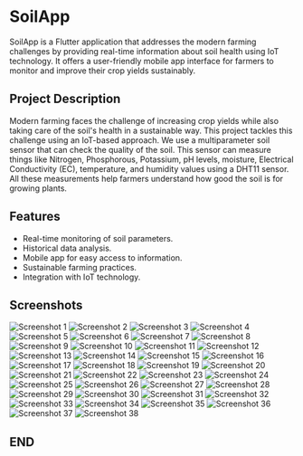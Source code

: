 # SoilApp

SoilApp is a Flutter application that addresses the modern farming challenges by providing real-time information about soil health using IoT technology. It offers a user-friendly mobile app interface for farmers to monitor and improve their crop yields sustainably.

## Project Description

Modern farming faces the challenge of increasing crop yields while also taking care of the soil's health in a sustainable way. This project tackles this challenge using an IoT-based approach. We use a multiparameter soil sensor that can check the quality of the soil. This sensor can measure things like Nitrogen, Phosphorous, Potassium, pH levels, moisture, Electrical Conductivity (EC), temperature, and humidity values using a DHT11 sensor. All these measurements help farmers understand how good the soil is for growing plants.

## Features

- Real-time monitoring of soil parameters.
- Historical data analysis.
- Mobile app for easy access to information.
- Sustainable farming practices.
- Integration with IoT technology.

## Screenshots

![Screenshot 1](https://raw.githubusercontent.com/prakashpoojary/soilanalysis/main/images/Screenshot_20231005-012539.jpg)
![Screenshot 2](https://raw.githubusercontent.com/prakashpoojary/soilanalysis/main/images/Screenshot_20231005-012546.jpg)
![Screenshot 3](https://raw.githubusercontent.com/prakashpoojary/soilanalysis/main/images/Screenshot_20231005-012610.jpg)
![Screenshot 4](https://raw.githubusercontent.com/prakashpoojary/soilanalysis/main/images/Screenshot_20231005-012936.jpg)
![Screenshot 5](https://raw.githubusercontent.com/prakashpoojary/soilanalysis/main/images/Screenshot_20231005-012948.jpg)
![Screenshot 6](https://raw.githubusercontent.com/prakashpoojary/soilanalysis/main/images/Screenshot_20231005-013007.jpg)
![Screenshot 7](https://raw.githubusercontent.com/prakashpoojary/soilanalysis/main/images/Screenshot_20231005-013025.jpg)
![Screenshot 8](https://raw.githubusercontent.com/prakashpoojary/soilanalysis/main/images/Screenshot_20231005-013032.jpg)
![Screenshot 9](https://raw.githubusercontent.com/prakashpoojary/soilanalysis/main/images/Screenshot_20231005-013041.jpg)
![Screenshot 10](https://raw.githubusercontent.com/prakashpoojary/soilanalysis/main/images/Screenshot_20231005-013049.jpg)
![Screenshot 11](https://raw.githubusercontent.com/prakashpoojary/soilanalysis/main/images/Screenshot_20231005-013057.jpg)
![Screenshot 12](https://raw.githubusercontent.com/prakashpoojary/soilanalysis/main/images/Screenshot_20231005-013107.jpg)
![Screenshot 13](https://raw.githubusercontent.com/prakashpoojary/soilanalysis/main/images/Screenshot_20231005-013114.jpg)
![Screenshot 14](https://raw.githubusercontent.com/prakashpoojary/soilanalysis/main/images/Screenshot_20231005-013207.jpg)
![Screenshot 15](https://raw.githubusercontent.com/prakashpoojary/soilanalysis/main/images/Screenshot_20231005-013212.jpg)
![Screenshot 16](https://raw.githubusercontent.com/prakashpoojary/soilanalysis/main/images/Screenshot_20231005-013220.jpg)
![Screenshot 17](https://raw.githubusercontent.com/prakashpoojary/soilanalysis/main/images/Screenshot_20231005-013229.jpg)
![Screenshot 18](https://raw.githubusercontent.com/prakashpoojary/soilanalysis/main/images/Screenshot_20231005-013237.jpg)
![Screenshot 19](https://raw.githubusercontent.com/prakashpoojary/soilanalysis/main/images/Screenshot_20231005-013247.jpg)
![Screenshot 20](https://raw.githubusercontent.com/prakashpoojary/soilanalysis/main/images/Screenshot_20231005-013253.jpg)
![Screenshot 21](https://raw.githubusercontent.com/prakashpoojary/soilanalysis/main/images/Screenshot_20231005-013304.jpg)
![Screenshot 22](https://raw.githubusercontent.com/prakashpoojary/soilanalysis/main/images/Screenshot_20231005-013309.jpg)
![Screenshot 23](https://raw.githubusercontent.com/prakashpoojary/soilanalysis/main/images/Screenshot_20231005-013314.jpg)
![Screenshot 24](https://raw.githubusercontent.com/prakashpoojary/soilanalysis/main/images/Screenshot_20231005-013318.jpg)
![Screenshot 25](https://raw.githubusercontent.com/prakashpoojary/soilanalysis/main/images/Screenshot_20231005-013325.jpg)
![Screenshot 26](https://raw.githubusercontent.com/prakashpoojary/soilanalysis/main/images/Screenshot_20231005-013331.jpg)
![Screenshot 27](https://raw.githubusercontent.com/prakashpoojary/soilanalysis/main/images/Screenshot_20231005-013443.jpg)
![Screenshot 28](https://raw.githubusercontent.com/prakashpoojary/soilanalysis/main/images/Screenshot_20231005-013452.jpg)
![Screenshot 29](https://raw.githubusercontent.com/prakashpoojary/soilanalysis/main/images/Screenshot_20231005-013457.jpg)
![Screenshot 30](https://raw.githubusercontent.com/prakashpoojary/soilanalysis/main/images/Screenshot_20231005-013505.jpg)
![Screenshot 31](https://raw.githubusercontent.com/prakashpoojary/soilanalysis/main/images/Screenshot_20231005-013509.jpg)
![Screenshot 32](https://raw.githubusercontent.com/prakashpoojary/soilanalysis/main/images/Screenshot_20231005-013521.jpg)
![Screenshot 33](https://raw.githubusercontent.com/prakashpoojary/soilanalysis/main/images/Screenshot_20231005-013532.jpg)
![Screenshot 34](https://raw.githubusercontent.com/prakashpoojary/soilanalysis/main/images/Screenshot_20231005-123900.jpg)
![Screenshot 35](https://raw.githubusercontent.com/prakashpoojary/soilanalysis/main/images/Screenshot_20231005-123915.jpg)
![Screenshot 36](https://raw.githubusercontent.com/prakashpoojary/soilanalysis/main/images/Screenshot_20231005-124011.jpg)
![Screenshot 37](https://raw.githubusercontent.com/prakashpoojary/soilanalysis/main/images/Screenshot_20231005-124016.jpg)
![Screenshot 38](https://raw.githubusercontent.com/prakashpoojary/soilanalysis/main/images/Screenshot_20231005-124030.jpg)


## END


